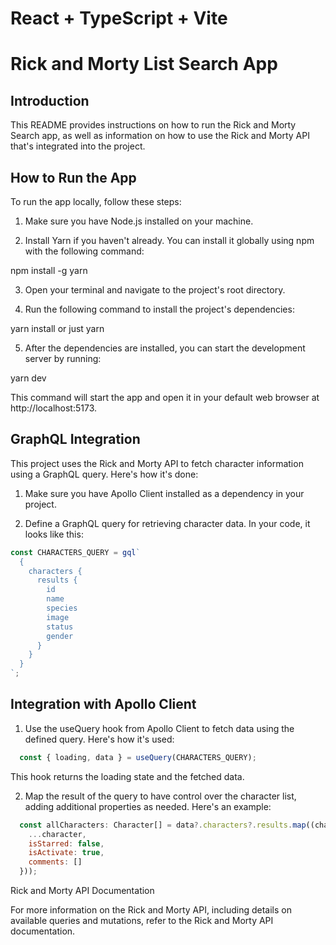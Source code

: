 # React + TypeScript + Vite

# Rick and Morty List Search App

## Introduction

This README provides instructions on how to run the Rick and Morty Search app, as well as information on how to use the Rick and Morty API that's integrated into the project.

## How to Run the App

To run the app locally, follow these steps:

1. Make sure you have Node.js installed on your machine.

2. Install Yarn if you haven't already. You can install it globally using npm with the following command:

npm install -g yarn

3. Open your terminal and navigate to the project's root directory.

4. Run the following command to install the project's dependencies:

yarn install or just yarn

5. After the dependencies are installed, you can start the development server by running:

yarn dev


This command will start the app and open it in your default web browser at http://localhost:5173.

## GraphQL Integration

This project uses the Rick and Morty API to fetch character information using a GraphQL query. Here's how it's done:

1. Make sure you have Apollo Client installed as a dependency in your project.

2. Define a GraphQL query for retrieving character data. In your code, it looks like this:

  ```javascript
  const CHARACTERS_QUERY = gql`
    {
      characters {
        results {
          id
          name
          species
          image
          status
          gender
        }
      }
    }
  `;
  ```

## Integration with Apollo Client

1. Use the useQuery hook from Apollo Client to fetch data using the defined query. Here's how it's used:

  ```javascript
    const { loading, data } = useQuery(CHARACTERS_QUERY);
  ```

This hook returns the loading state and the fetched data.

2. Map the result of the query to have control over the character list, adding additional properties as needed. Here's an example:

  ```javascript
    const allCharacters: Character[] = data?.characters?.results.map((character: Character) => ({
      ...character,
      isStarred: false,
      isActivate: true,
      comments: []
    }));
  ```

Rick and Morty API Documentation

For more information on the Rick and Morty API, including details on available queries and mutations, refer to the Rick and Morty API documentation.